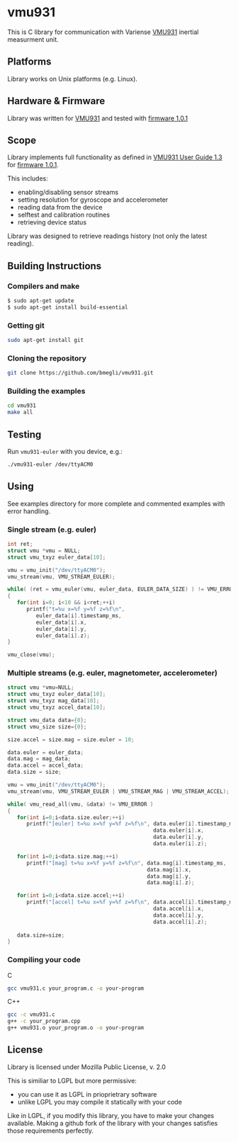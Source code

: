 # vmu931

This is C library for communication with Variense [VMU931](https://variense.com/product/vmu931/) inertial measurment unit.

## Platforms 

Library works on Unix platforms (e.g. Linux).

## Hardware & Firmware

Library was written for [VMU931](https://variense.com/product/vmu931/) and tested with [firmware 1.0.1](https://variense.com/downloads/)

## Scope

Library implements full functionality as defined in [VMU931 User Guide 1.3](http://variense.com/Docs/VMU931/VMU931_UserGuide.pdf) for [firmware 1.0.1](https://variense.com/downloads/).

This includes:
- enabling/disabling sensor streams
- setting resolution for gyroscope and accelerometer
- reading data from the device
- selftest and calibration routines
- retrieving device status

Library was designed to retrieve readings history (not only the latest reading).

## Building Instructions

### Compilers and make

``` bash
$ sudo apt-get update
$ sudo apt-get install build-essential 
```

### Getting git

``` bash
sudo apt-get install git
```

### Cloning the repository

``` bash
git clone https://github.com/bmegli/vmu931.git
```

### Building the examples

``` bash
cd vmu931
make all
```

## Testing

Run `vmu931-euler` with you device, e.g.: 

```bash
./vmu931-euler /dev/ttyACM0
```

## Using

See examples directory for more complete and commented examples with error handling.

### Single stream (e.g. euler)

```C
int ret;
struct vmu *vmu = NULL;
struct vmu_txyz euler_data[10];

vmu = vmu_init("/dev/ttyACM0");
vmu_stream(vmu, VMU_STREAM_EULER);

while( (ret = vmu_euler(vmu, euler_data, EULER_DATA_SIZE) ) != VMU_ERROR )
{
   for(int i=0; i<10 && i<ret;++i)
      printf("t=%u x=%f y=%f z=%f\n",
         euler_data[i].timestamp_ms,
         euler_data[i].x,
         euler_data[i].y,
         euler_data[i].z);
}

vmu_close(vmu);

```

### Multiple streams (e.g. euler, magnetometer, accelerometer)

```C
struct vmu *vmu=NULL;
struct vmu_txyz euler_data[10];
struct vmu_txyz mag_data[10];
struct vmu_txyz accel_data[10];

struct vmu_data data={0};
struct vmu_size size={0};

size.accel = size.mag = size.euler = 10;	

data.euler = euler_data;
data.mag = mag_data;
data.accel = accel_data;
data.size = size;

vmu = vmu_init("/dev/ttyACM0");
vmu_stream(vmu, VMU_STREAM_EULER | VMU_STREAM_MAG | VMU_STREAM_ACCEL);

while( vmu_read_all(vmu, &data) != VMU_ERROR )
{
   for(int i=0;i<data.size.euler;++i)
      printf("[euler] t=%u x=%f y=%f z=%f\n", data.euler[i].timestamp_ms,
                                              data.euler[i].x,
                                              data.euler[i].y,
                                              data.euler[i].z);

   for(int i=0;i<data.size.mag;++i)
      printf("[mag] t=%u x=%f y=%f z=%f\n", data.mag[i].timestamp_ms,
                                            data.mag[i].x,
                                            data.mag[i].y,
                                            data.mag[i].z);

   for(int i=0;i<data.size.accel;++i)
      printf("[accel] t=%u x=%f y=%f z=%f\n", data.accel[i].timestamp_ms,
                                              data.accel[i].x,
                                              data.accel[i].y,
                                              data.accel[i].z);
			
   data.size=size;
}
```

### Compiling your code

C
``` bash
gcc vmu931.c your_program.c -o your-program
```

C++
``` bash
gcc -c vmu931.c
g++ -c your_program.cpp
g++ vmu931.o your_program.o -o your-program
```

## License

Library is licensed under Mozilla Public License, v. 2.0

This is similiar to LGPL but more permissive:

- you can use it as LGPL in prioprietrary software
- unlike LGPL you may compile it statically with your code

Like in LGPL, if you modify this library, you have to make your changes available. Making a github fork of the library with your changes satisfies those requirements perfectly.
